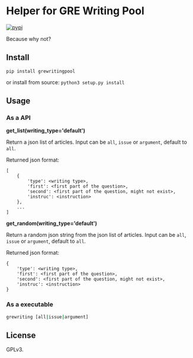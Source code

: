 # Helper for GRE Writing Pool

[![pypi](https://flat.badgen.net/pypi/v/grewritingpool)](https://pypi.org/project/grewritingpool/)

Because why not?

## Install

`pip install grewritingpool`

or install from source:
`python3 setup.py install`

## Usage

### As a API

**get_list(writing_type='default')**

Return a json list of articles. Input can be `all`, `issue` or `argument`, default to `all`.

Returned json format:
```
[
    {
        'type': <writing type>,
        'first': <first part of the question>,
        'second': <first part of the question, might not exist>,
        'instruc': <instruction>
    },
    ...
]
```

**get_random(writing_type='default')**

Return a random json string from the json list of articles. Input can be `all`, `issue` or `argument`, default to `all`.

Returned json format:
```
{
    'type': <writing type>,
    'first': <first part of the question>,
    'second': <first part of the question, might not exist>,
    'instruc': <instruction>
}
```

### As a executable

```bash
grewriting [all|issue|argument]
```

## License

GPLv3.
